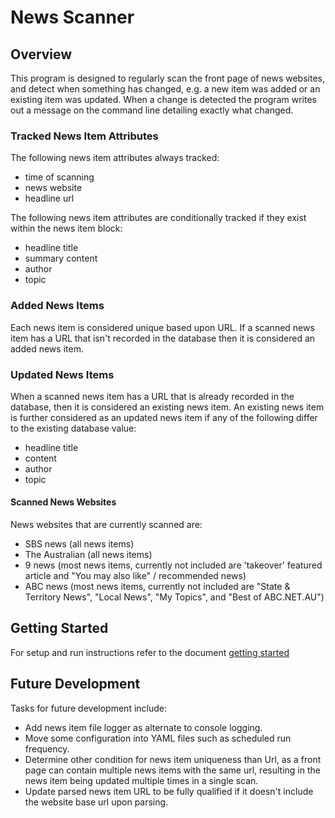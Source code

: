 # News Scanner

## Overview

This program is designed to regularly scan the front page of news websites, and detect when something has 
changed, e.g. a new item was added or an existing item was updated. When a change is detected the program writes out a 
message on the command line detailing exactly what changed.

### Tracked News Item Attributes

The following news item attributes always tracked:
  - time of scanning
  - news website
  - headline url

The following news item attributes are conditionally tracked if they exist within the news item block:
  - headline title
  - summary content
  - author
  - topic

### Added News Items

Each news item is considered unique based upon URL. 
If a scanned news item has a URL that isn't recorded in the database then it is considered an added news item.

### Updated News Items

When a scanned news item has a URL that is already recorded in the database, then it is considered an existing news item.
An existing news item is further considered as an updated news item if any of the following differ to the existing 
database value:
  - headline title
  - content
  - author
  - topic

#### Scanned News Websites

News websites that are currently scanned are:
  - SBS news (all news items)
  - The Australian (all news items)
  - 9 news (most news items, currently not included are 'takeover' featured article and "You may also like" / recommended news)
  - ABC news (most news items, currently not included are "State & Territory News", "Local News", "My Topics", and "Best of ABC.NET.AU")

## Getting Started

For setup and run instructions refer to the document [getting started](./docs/getting_started.md)

## Future Development
Tasks for future development include:
  - Add news item file logger as alternate to console logging.
  - Move some configuration into YAML files such as scheduled run frequency.
  - Determine other condition for news item uniqueness than Url, as a front page can contain multiple news items with 
  the same url, resulting in the news item being updated multiple times in a single scan.
  - Update parsed news item URL to be fully qualified if it doesn't include the website base url upon parsing. 
